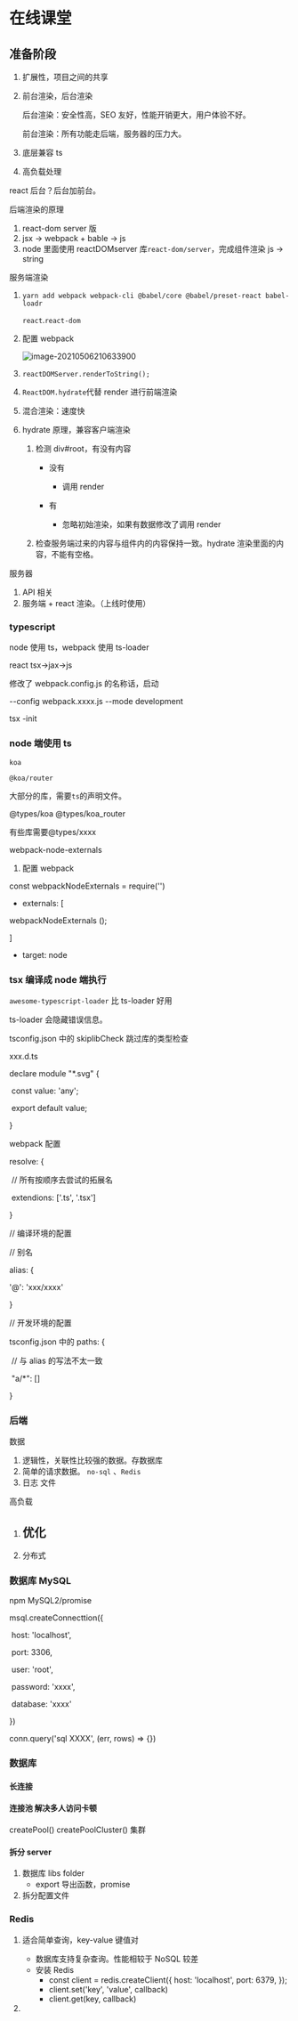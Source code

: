 # 在线课堂

## 准备阶段

1. 扩展性，项目之间的共享

2. 前台渲染，后台渲染

   后台渲染：安全性高，SEO 友好，性能开销更大，用户体验不好。

   前台渲染：所有功能走后端，服务器的压力大。

3. 底层兼容 ts
4. 高负载处理

react 后台？后台加前台。

后端渲染的原理

1. react-dom server 版
2. jsx -> webpack + bable -> js
3. node 里面使用 reactDOMserver 库`react-dom/server`，完成组件渲染 js -> string

服务端渲染

1. `yarn add webpack webpack-cli @babel/core @babel/preset-react babel-loadr`

   `react`.`react-dom`

2. 配置 webpack

   ![image-20210506210633900](C:\Users\86132\AppData\Roaming\Typora\typora-user-images\image-20210506210633900.png)

3. `reactDOMServer.renderToString();`

4. `ReactDOM.hydrate`代替 render 进行前端渲染

5. 混合渲染：速度快

6. hydrate 原理，兼容客户端渲染

   1. 检测 div#root，有没有内容

      - 没有

        - 调用 render

      - 有
        - 忽略初始渲染，如果有数据修改了调用 render

   2. 检查服务端过来的内容与组件内的内容保持一致。hydrate 渲染里面的内容，不能有空格。

服务器

1. API 相关
2. 服务端 + react 渲染。（上线时使用）

### typescript

node 使用 ts，webpack 使用 ts-loader

react tsx->jax->js

修改了 webpack.config.js 的名称话，启动

--config webpack.xxxx.js --mode development

tsx -init

### node 端使用 ts

`koa`

`@koa/router`

大部分的库，需要`ts`的声明文件。

@types/koa @types/koa_router

有些库需要@types/xxxx

webpack-node-externals

1. 配置 webpack

const webpackNodeExternals = require('')

- externals: [

webpackNodeExternals ();

]

- target: node

### tsx 编译成 node 端执行

`awesome-typescript-loader` 比 ts-loader 好用

ts-loader 会隐藏错误信息。

tsconfig.json 中的 skiplibCheck 跳过库的类型检查

xxx.d.ts

declare module "\*.svg" {

​ const value: 'any';

​ export default value;

}

webpack 配置

resolve: {

​ // 所有按顺序去尝试的拓展名

​ extendions: ['.ts', '.tsx']

}

// 编译环境的配置

// 别名

alias: {

'@': 'xxx/xxxx'

}

// 开发环境的配置

tsconfig.json 中的 paths: {

​ // 与 alias 的写法不太一致

​ "a/\*": []

}

### 后端

数据

1. 逻辑性，关联性比较强的数据。存数据库
2. 简单的请求数据。 `no-sql` 、`Redis`
3. 日志 文件

高负载

1. ## 优化
2. 分布式

### 数据库 MySQL

npm MySQL2/promise

msql.createConnecttion({

​ host: 'localhost',

​ port: 3306,

​ user: 'root',

​ password: 'xxxx',

​ database: 'xxxx'

})

conn.query('sql XXXX', (err, rows) => {})

### 数据库

#### 长连接

#### 连接池 解决多人访问卡顿

createPool()
createPoolCluster() 集群

#### 拆分 server

1. 数据库 libs folder
   - export 导出函数，promise
2. 拆分配置文件

### Redis

1. 适合简单查询，key-value 键值对

   - 数据库支持复杂查询。性能相较于 NoSQL 较差
   - 安装 Redis
     - const client = redis.createClient({
       host: 'localhost',
       port: 6379,
       });
     - client.set('key', 'value', callback)
     - client.get(key, callback)

2.
